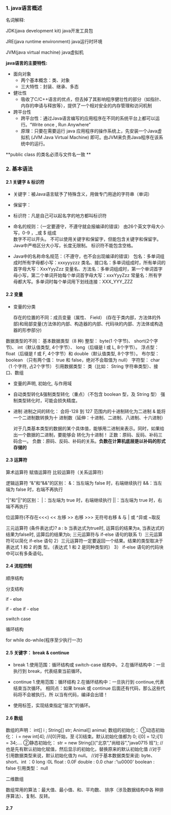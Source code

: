 ### 1. java语言概述

名词解释:

JDK(java development kit) java开发工具包 

JRE(java runtime environment) java运行时环境

JVM(java virtual machine) java虚拟机

**java语言的主要特性:**

* 面向对象
  * 两个基本概念：类、对象
  * 三大特性：封装、继承、多态
* 健壮性
  * 吸收了C/C++语言的优点，但去掉了其影响程序健壮性的部分（如指针、内存的申请与释放等），提供了一个相对安全的内存管理和访问机制
* 跨平台性
  * 跨平台性：通过Java语言编写的应用程序在不同的系统平台上都可以运行。“Write once , Run Anywhere”
  * 原理：只要在需要运行 java 应用程序的操作系统上，先安装一个Java虚拟机 (JVM Java Virtual Machine) 即可。由JVM来负责Java程序在该系统中的运行。

**public class 的类名必须与文件名一致 **

### 2. 基本语法

#### 2.1 关键字 & 标识符

* 关键字：被Java语言赋予了特殊含义，用做专门用途的字符串（单词）

* 保留字：

* 标识符：凡是自己可以起名字的地方都叫标识符

* 命名的规则：（一定要遵守，不遵守就会报编译的错误）
  由26个英文字母大小写，0-9 ，_或 $ 组成  
  数字不可以开头。
  不可以使用关键字和保留字，但能包含关键字和保留字。
  Java中严格区分大小写，长度无限制。
  标识符不能包含空格。

* Java中的名称命名规范：（不遵守，也不会出现编译的错误）
  包名：多单词组成时所有字母都小写：xxxyyyzzz
  类名、接口名：多单词组成时，所有单词的首字母大写：XxxYyyZzz
  变量名、方法名：多单词组成时，第一个单词首字母小写，第二个单词开始每个单词首字母大写：xxxYyyZzz
  常量名：所有字母都大写。多单词时每个单词用下划线连接：XXX_YYY_ZZZ

#### 2.2 变量

* 变量的分类

  存在的位置的不同：成员变量（属性、 Field） (存在于类内部，方法体的外部)和局部变量(方法体的内部、构造器的内部、代码块的内部、方法体或构造器的形参部分) 

数据类型的不同：
基本数据类型（8 种)
整型： byte(1 个字节)、 short(2个字节)、 int（默认值类型, 4个字节）、 long（后缀是 l 或 L, 8个字节）。
浮点型： float（后缀是 f 或 F, 4个字节）和 double（默认值类型, 8个字节）。
布尔型： boolean （只有两个值： true 和 false，绝对不会取值为 null）
字符型： char（1 个字符, 占2个字节）
引用数据类型： 类（比如： String 字符串类型）、接口、数组 

* 变量的声明, 初始化, 与作用域

* 自动类型转化&强制类型转化（重点）（不包含 boolean 型，及 String 型）
  强制类型转化时，可能会损失精度。
  
* 进制
  进制之间的转化：
  会将-128 到 127 范围内的十进制转化为二进制 & 能将一个二进制数转换为十
  进制数（延伸：十进制、二进制、八进制、十六进制）

  对于几类基本类型的数据的某个具体值，能够用二进制来表示。同时，如果给
  出一个数据的二进制，要能够会
  转化为十进制！
  正数：原码、反码、补码三码合一。
  负数：原码、反码、补码的关系。**负数在计算机底层是以补码的形式存储的**

#### 2.3 运算符

算术运算符
赋值运算符
比较运算符（关系运算符） 

逻辑运算符
“&”和“&&”的区别： &：当左端为 false 时，右端继续执行
&&：当左端为 false 时，右端不再执行

“|”和“||”的区别： |：当左端为 true 时，右端继续执行
||：当左端为 true 时，右端不再执行

位运算符(不存在<<<)
<< 左移    >> 右移    >>> 无符号右移       & 与     | 或      ^异或     ~取反

三元运算符 
(条件表达式)? a : b
当表达式为true时, 运算后的结果为a, 当表达式的结果为false时, 运算后的结果为b; 
三元运算符与 if-else 语句的联系
1）三元运算符可以简化 if-else 语句
2）三元运算符一定要返回一个结果。结果的类型取决于表达式 1 和 2 的类
型。（表达式 1 和 2 是同种类型的）
3） if-else 语句的代码块中可以有多条语句。 

#### 2.4 流程控制

顺序结构

分支结构

if - else  

if - else if - else

switch  case

循环结构

for   while   do-while(程序至少执行一次)

#### 2.5 关键字： break & continue 

* break
  1.使用范围：循环结构或 switch-case 结构中。
  2.在循环结构中：一旦执行到 break，代表结束当前循环。

* continue
  1.使用范围：循环结构
  2.在循环结构中：一旦执行到 continue,代表结束当次循环。
  相同点：如果 break 或 continue 后面还有代码，那么这些代码将不会被执行。所
  以当有代码，编译会出错！

* 使用标签，实现结束指定“层次”的循环。

#### 2.6 数组

数组的声明： int[] i ; String[] str; Animal[] animal;
数组的初始化：
①动态初始化： i = new int[4]; //i[0]开始，至 i[3]结束。默认初始化值都为 0;
i[0] = 12;i[1] = 34;....
②静态初始化： str = new String[]{"北京","尚硅谷","java0715 班"};
//也是先有默认初始化赋值，然后显示的初始化，替换原来的默认初始化值
//对于引用数据类型来说，默认初始化值为 null。
//对于基本数据类型来说: byte、short、int ：0 long :0L float : 0.0F double :
0.0 char :'\u0000' boolean : false 引用类型： null 

二维数组

数组常用的算法：最大值、最小值、和、平均数、 排序（涉及数据结构中各
种排序算法）、复制、反转。 

#### 2.7 

  

 